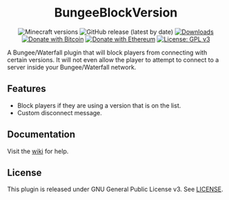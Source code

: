 <h1 align="center">BungeeBlockVersion</h1>

<p align="center">
	<img src="https://img.shields.io/badge/Minecraft-1.7--1.18-orange" alt="Minecraft versions">
	<img src="https://img.shields.io/github/v/release/hyperdefined/BungeeBlockVersion" alt="GitHub release (latest by date)">
	<a href="https://github.com/hyperdefined/BungeeBlockVersion/releases"><img src="https://img.shields.io/github/downloads/hyperdefined/BungeeBlockVersion/total?logo=github" alt="Downloads"></a>
	<a href="https://en.cryptobadges.io/donate/1F29aNKQzci3ga5LDcHHawYzFPXvELTFoL"><img src="https://en.cryptobadges.io/badge/micro/1F29aNKQzci3ga5LDcHHawYzFPXvELTFoL" alt="Donate with Bitcoin"></a>
	<a href="https://en.cryptobadges.io/donate/0x0f58B66993a315dbCc102b4276298B5Ff8895F41"><img src="https://en.cryptobadges.io/badge/micro/0x0f58B66993a315dbCc102b4276298B5Ff8895F41" alt="Donate with Ethereum"></a>
	<a href="https://www.gnu.org/licenses/gpl-3.0"><img src="https://img.shields.io/badge/License-GPLv3-blue.svg" alt="License: GPL v3"></a>
</p>

A Bungee/Waterfall plugin that will block players from connecting with certain versions. It will not even allow the player to attempt to connect to a server inside your Bungee/Waterfall network.

## Features
* Block players if they are using a version that is on the list.
* Custom disconnect message.

## Documentation
Visit the [wiki](https://docs.hyper.lol/bungeeblockversion) for help.

## License
This plugin is released under GNU General Public License v3. See [LICENSE](https://github.com/hyperdefined/BungeeBlockVersion/blob/master/LICENSE).
